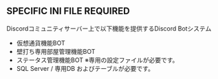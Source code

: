## SPECIFIC INI FILE REQUIRED

Discordコミュニティサーバー上で以下機能を提供するDiscord Botシステム
- 仮想通貨機能BOT
- 壁打ち専用部屋管理機能BOT
- ステータス管理機能BOT
※専用の設定ファイルが必要です。
- SQL Server / 専用DB およびテーブルが必要です。
  
